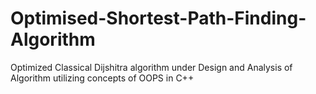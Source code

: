 # Optimised-Shortest-Path-Finding-Algorithm
Optimized Classical Dijshitra algorithm under Design and Analysis of Algorithm utilizing concepts of OOPS in C++
